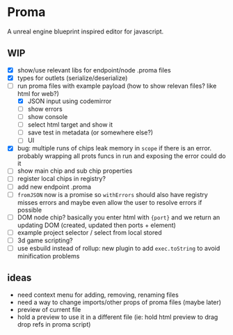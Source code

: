 # Proma

A unreal engine blueprint inspired editor for javascript.

## WIP

- [x] show/use relevant libs for endpoint/node .proma files
- [x] types for outlets (serialize/deserialize)
- [ ] run proma files with example payload (how to show relevan files? like html for web?)
  - [x] JSON input using codemirror
  - [ ] show errors
  - [ ] show console
  - [ ] select html target and show it
  - [ ] save test in metadata (or somewhere else?)
  - [ ] UI
- [x] bug: multiple runs of chips leak memory in `scope` if there is an error. probably wrapping all prots funcs in run and exposing the error could do it
- [ ] show main chip and sub chip properties
- [ ] register local chips in registry?
- [ ] add new endpoint .proma
- [ ] `fromJSON` now is a promise so `withErrors` should also have registry misses errors and maybe even allow the user to resolve errors if possible
- [ ] DOM node chip? basically you enter html with `{port}` and we return an updating DOM (created, updated then ports + element)
- [ ] example project selector / select from local stored
- [ ] 3d game scripting?
- [ ] use esbuild instead of rollup: new plugin to add `exec.toString` to avoid minification problems

## ideas

- need context menu for adding, removing, renaming files
- need a way to change imports/other props of proma files (maybe later)
- preview of current file
- hold a preview to use it in a different file (ie: hold html preview to drag drop refs in proma script)
